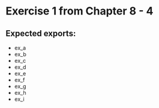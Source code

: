 # Exercise 1 from Chapter 8 - 4

## Expected exports:

- ex_a
- ex_b
- ex_c
- ex_d
- ex_e
- ex_f
- ex_g
- ex_h
- ex_i
